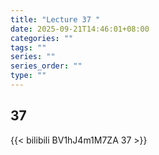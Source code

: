 ```yaml
---
title: "Lecture 37 "
date: 2025-09-21T14:46:01+08:00
categories: ""
tags: ""
series: ""
series_order: ""
type: ""
---
```


## 37

{{< bilibili BV1hJ4m1M7ZA 37 >}}


